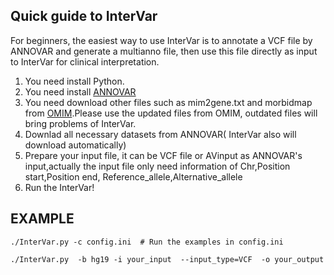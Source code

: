 ## Quick guide to InterVar

For beginners, the easiest way to use InterVar is to annotate a VCF file by ANNOVAR and generate a multianno file, then use this file directly as input to InterVar for clinical interpretation.

1. You need install Python.
2. You need install [ANNOVAR](http://annovar.openbioinformatics.org/en/latest/)
3. You need download other files such as mim2gene.txt and morbidmap from [OMIM](http://www.omim.org/downloads).Please use the updated files from OMIM, outdated files will bring problems of InterVar.
4. Downlad all necessary datasets from ANNOVAR( InterVar also will download automatically)
5. Prepare your input file, it can be VCF file or AVinput as ANNOVAR's input,actually the input file only need information of Chr,Position start,Position end, Reference_allele,Alternative_allele 
6. Run the InterVar!

## EXAMPLE

    ./InterVar.py -c config.ini  # Run the examples in config.ini

    ./InterVar.py  -b hg19 -i your_input  --input_type=VCF  -o your_output


